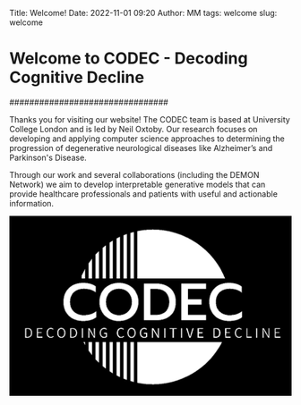 Title: Welcome!
Date: 2022-11-01 09:20
Author: MM
tags: welcome
slug: welcome

# Welcome to CODEC - Decoding Cognitive Decline
################################

Thanks you for visiting our website! The CODEC team is based at University College London and is led by Neil Oxtoby.
Our research focuses on developing and applying computer science approaches to determining the progression of degenerative neurological diseases like Alzheimer’s and Parkinson's Disease.

Through our work and several collaborations (including the DEMON Network) we aim to develop interpretable generative models that can provide healthcare professionals and patients with useful and actionable information.


![](images/CODEC.jpg)
